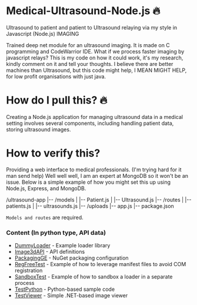 # Medical-Ultrasound-Node.js 🔥
Ultrasound to patient and patient to Ultrasound relaying via my style in Javascript (Node.js) IMAGING

Trained deep net module for an ultrasound imaging. It is made on C programming and CodeWarrior IDE. What if we process faster imaging by javascript relays? This is my code on how it could work, it's my research, kindly comment on it and tell your thoughts. I believe there are better machines than Ultrasound, but this code might help, I MEAN MIGHT HELP, for low profit organisations with just java.

# How do I pull this? 🔥
Creating a Node.js application for managing ultrasound data in a medical setting involves several components, including handling patient data, storing ultrasound images. 

# How to verify this?
Providing a web interface to medical professionals. (I'm trying hard for it man send help)
Well well well, I am an expert at MongoDB so it won't be an issue.
Below is a simple example of how you might set this up using Node.js, Express, and MongoDB. 

/ultrasound-app
|-- /models
|   |-- Patient.js
|   |-- Ultrasound.js
|-- /routes
|   |-- patients.js
|   |-- ultrasounds.js
|-- /uploads
|-- app.js
|-- package.json


`Models and routes` are required.

### Content (In python type, API data)
* [DummyLoader](DummyLoader/) - Example loader library
* [Image3dAPI](Image3dAPI/)   - API definitions
* [PackagingGE](PackagingGE/) - NuGet packaging configuration
* [RegFreeTest](RegFreeTest/) - Example of how to leverage manifest files to avoid COM registration
* [SandboxTest](SandboxTest/) - Example of how to sandbox a loader in a separate process
* [TestPython](TestPython/)   - Python-based sample code
* [TestViewer](TestViewer/)   - Simple .NET-based image viewer
